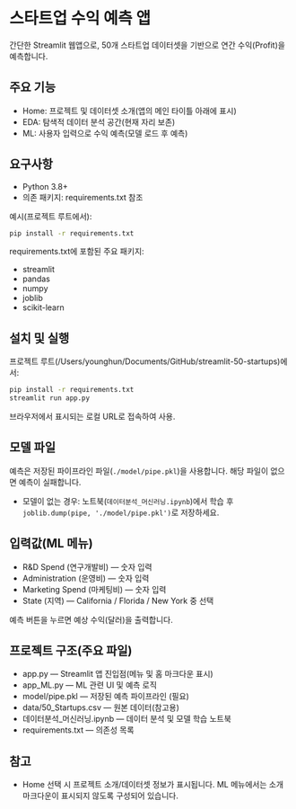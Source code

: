 # 스타트업 수익 예측 앱

간단한 Streamlit 웹앱으로, 50개 스타트업 데이터셋을 기반으로 연간 수익(Profit)을 예측합니다.

## 주요 기능
- Home: 프로젝트 및 데이터셋 소개(앱의 메인 타이틀 아래에 표시)
- EDA: 탐색적 데이터 분석 공간(현재 자리 보존)
- ML: 사용자 입력으로 수익 예측(모델 로드 후 예측)

## 요구사항
- Python 3.8+
- 의존 패키지: requirements.txt 참조

예시(프로젝트 루트에서):
```bash
pip install -r requirements.txt
```

requirements.txt에 포함된 주요 패키지:
- streamlit
- pandas
- numpy
- joblib
- scikit-learn

## 설치 및 실행
프로젝트 루트(/Users/younghun/Documents/GitHub/streamlit-50-startups)에서:
```bash
pip install -r requirements.txt
streamlit run app.py
```

브라우저에서 표시되는 로컬 URL로 접속하여 사용.

## 모델 파일
예측은 저장된 파이프라인 파일(`./model/pipe.pkl`)을 사용합니다. 해당 파일이 없으면 예측이 실패합니다.
- 모델이 없는 경우: 노트북(`데이터분석_머신러닝.ipynb`)에서 학습 후 `joblib.dump(pipe, './model/pipe.pkl')`로 저장하세요.

## 입력값(ML 메뉴)
- R&D Spend (연구개발비) — 숫자 입력
- Administration (운영비) — 숫자 입력
- Marketing Spend (마케팅비) — 숫자 입력
- State (지역) — California / Florida / New York 중 선택

예측 버튼을 누르면 예상 수익(달러)을 출력합니다.

## 프로젝트 구조(주요 파일)
- app.py — Streamlit 앱 진입점(메뉴 및 홈 마크다운 표시)
- app_ML.py — ML 관련 UI 및 예측 로직
- model/pipe.pkl — 저장된 예측 파이프라인 (필요)
- data/50_Startups.csv — 원본 데이터(참고용)
- 데이터분석_머신러닝.ipynb — 데이터 분석 및 모델 학습 노트북
- requirements.txt — 의존성 목록

## 참고
- Home 선택 시 프로젝트 소개/데이터셋 정보가 표시됩니다. ML 메뉴에서는 소개 마크다운이 표시되지 않도록 구성되어 있습니다.
